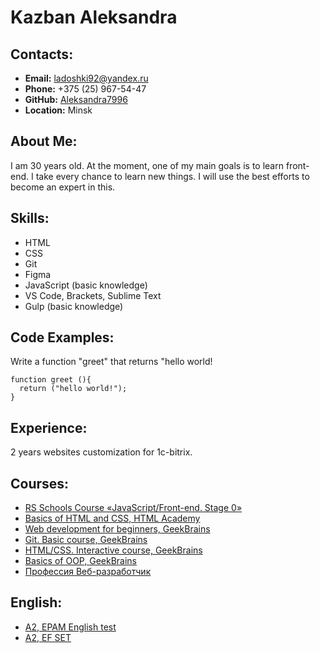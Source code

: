 # Kazban Aleksandra

## Contacts:
- **Email:** ladoshki92@yandex.ru
- **Phone:** +375 (25) 967-54-47
- **GitHub:** [ Aleksandra7996 ](https://github.com/Aleksandra7996)
- **Location:** Minsk
## About Me:
I am 30 years old. At the moment, one of my main goals is to learn front-end.  I take every chance to learn new things.  I will use the best efforts to become an expert in this.
## Skills:
- HTML
- CSS 
- Git
- Figma
- JavaScript (basic knowledge)
- VS Code, Brackets, Sublime Text
- Gulp (basic knowledge)
 ## Code Examples:
Write a function "greet" that returns "hello world! 
```
function greet (){
  return ("hello world!");   
}
```
## Experience:
2 years websites customization for 1c-bitrix.
## Courses:
- [ RS Schools Course «JavaScript/Front-end. Stage 0» ](https://rs.school/)
- [ Basics of HTML and CSS, HTML Academy ](https://htmlacademy.ru)
- [ Web development for beginners, GeekBrains ](https://gb.ru)
- [ Git. Basic course, GeekBrains ](https://gb.ru)
- [ HTML/CSS. Interactive course, GeekBrains ](https://gb.ru)
- [ Basics of OOP, GeekBrains ](https://gb.ru)
- [ Профессия Веб-разработчик ](https://go.skillbox.ru/)

 ## English:
- [ A2, EPAM English test ](https://examinator.epam.com)
- [ A2, EF SET ](https://www.efset.org/)
